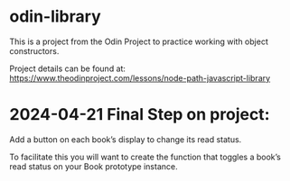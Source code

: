 # odin-library
This is a project from the Odin Project to practice working with object constructors.

Project details can be found at: https://www.theodinproject.com/lessons/node-path-javascript-library

# 2024-04-21 Final Step on project:
Add a button on each book’s display to change its read status.

To facilitate this you will want to create the function that toggles a book’s read status on your Book prototype instance.